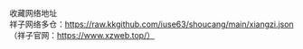 收藏网络地址<br>
祥子网络多仓：https://raw.kkgithub.com/iuse63/shoucang/main/xiangzi.json       （祥子官网：https://www.xzweb.top/）
